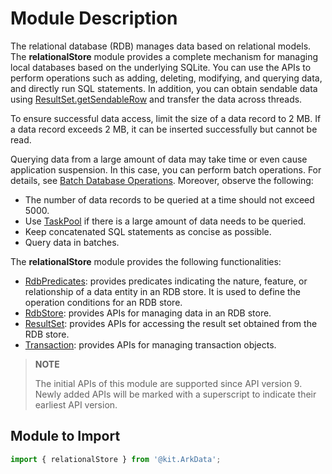 # Module Description
<!--Kit: ArkData-->
<!--Subsystem: DistributedDataManager-->
<!--Owner: @baijidong-->
<!--Designer: @widecode; @htt1997-->
<!--Tester: @yippo; @logic42-->
<!--Adviser: @ge-yafang-->

The relational database (RDB) manages data based on relational models. The **relationalStore** module provides a complete mechanism for managing local databases based on the underlying SQLite. You can use the APIs to perform operations such as adding, deleting, modifying, and querying data, and directly run SQL statements. In addition, you can obtain sendable data using [ResultSet.getSendableRow](arkts-apis-data-relationalStore-ResultSet.md#getsendablerow12) and transfer the data across threads.

To ensure successful data access, limit the size of a data record to 2 MB. If a data record exceeds 2 MB, it can be inserted successfully but cannot be read.

Querying data from a large amount of data may take time or even cause application suspension. In this case, you can perform batch operations. For details, see [Batch Database Operations](../../arkts-utils/batch-database-operations-guide.md). Moreover, observe the following:
- The number of data records to be queried at a time should not exceed 5000.
- Use [TaskPool](../apis-arkts/js-apis-taskpool.md) if there is a large amount of data needs to be queried.
- Keep concatenated SQL statements as concise as possible.
- Query data in batches.

The **relationalStore** module provides the following functionalities:

- [RdbPredicates](arkts-apis-data-relationalStore-RdbPredicates.md): provides predicates indicating the nature, feature, or relationship of a data entity in an RDB store. It is used to define the operation conditions for an RDB store.
- [RdbStore](arkts-apis-data-relationalStore-RdbStore.md): provides APIs for managing data in an RDB store.
- [ResultSet](arkts-apis-data-relationalStore-ResultSet.md): provides APIs for accessing the result set obtained from the RDB store.
- [Transaction](arkts-apis-data-relationalStore-Transaction.md): provides APIs for managing transaction objects.

> **NOTE**
> 
> The initial APIs of this module are supported since API version 9. Newly added APIs will be marked with a superscript to indicate their earliest API version.

## Module to Import

```ts
import { relationalStore } from '@kit.ArkData';
```
